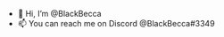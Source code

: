 - 👋 Hi, I’m @BlackBecca
- 📫 You can reach me on Discord @BlackBecca#3349

<!---
BlackBecca/BlackBecca is a ✨ special ✨ repository because its `README.md` (this file) appears on your GitHub profile.
You can click the Preview link to take a look at your changes.
--->
